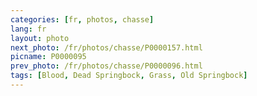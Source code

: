 ```yaml
---
categories: [fr, photos, chasse]
lang: fr
layout: photo
next_photo: /fr/photos/chasse/P0000157.html
picname: P0000095
prev_photo: /fr/photos/chasse/P0000096.html
tags: [Blood, Dead Springbock, Grass, Old Springbock]
---
```

